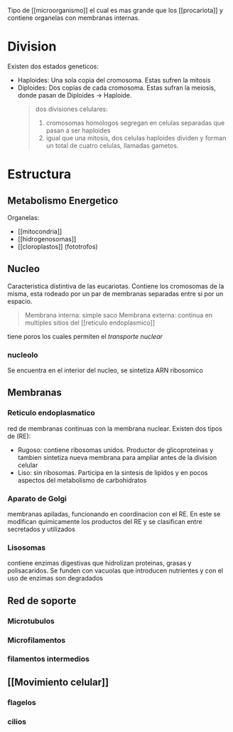 Tipo de [[microorganismo]] el cual es mas grande que los [[procariota]] y contiene organelas con membranas internas.



# Division

Existen dos estados geneticos:

- Haploides: Una sola copia del cromosoma. Estas sufren la mitosis
- Diploides: Dos copias de cada cromosoma. Estas sufran la meiosis, donde pasan de Diploides → Haploide.
    > dos divisiones celulares:
    >
    > 1. cromosomas homologos segregan en celulas separadas que pasan a ser haploides
    > 2. igual que una mitosis, dos celulas haploides dividen y forman un total de cuatro celulas, llamadas gametos.

# Estructura
## Metabolismo Energetico

Organelas:
- [[mitocondria]]
- [[hidrogenosomas]]
- [[cloroplastos]] (fototrofos)

## Nucleo

Caracteristica distintiva de las eucariotas.
Contiene los cromosomas de la misma, esta rodeado por un par de membranas separadas entre si por un espacio.

> Membrana interna: simple saco
> Membrana externa: continua en multiples sitios del [[reticulo endoplasmico]]

tiene poros los cuales permiten el _transporte nuclear_

### nucleolo

Se encuentra en el interior del nucleo, se sintetiza ARN ribosomico
## Membranas
### Reticulo endoplasmatico
red de membranas continuas con la membrana nuclear. Existen dos tipos de (RE):
- Rugoso: contiene ribosomas unidos. Productor de glicoproteinas y tambien sintetiza nueva membrana para ampliar antes de la division celular 
- Liso: sin ribosomas. Participa en la sintesis de lipidos y en pocos aspectos del metabolismo de carbohidratos
### Aparato de Golgi
membranas apiladas,  funcionando en coordinacion con el RE.
 En este se modifican quimicamente los productos del RE y se clasifican entre secretados y utilizados

### Lisosomas
contiene enzimas digestivas que hidrolizan proteinas, grasas y polisacaridos. Se funden con vacuolas que introducen nutrientes y con el uso de enzimas son degradados
## Red de soporte
### Microtubulos
### Microfilamentos
### filamentos intermedios
## [[Movimiento celular]]
### flagelos 
### cilios